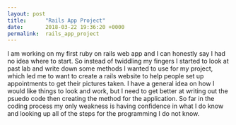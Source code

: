 ```yaml
---
layout: post
title:      "Rails App Project"
date:       2018-03-22 19:36:20 +0000
permalink:  rails_app_project
---
```


I am working on my first ruby on rails web app and I can honestly say I had no idea where to start. So instead of twiddling my fingers I started to look at past lab and write down some methods I wanted to use for my project, which led me to want to create a rails website to help people set up appointments to get their pictures taken. I have a general idea on how I would like things to look and work, but I need to get better at writing out the psuedo code then creating the method for the application. So far in the coding process my only weakness is having confidence in what I do know and looking up all of the steps for the programming I do not know.


